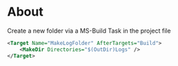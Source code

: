﻿# About

Create a new folder via a MS-Build Task in the project file

```xml
<Target Name="MakeLogFolder" AfterTargets="Build">
	<MakeDir Directories="$(OutDir)Logs" />
</Target>
```